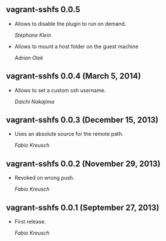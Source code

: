 ## vagrant-sshfs 0.0.5 ##

*   Allows to disable the plugin to run on demand.

    *Stéphane Klein*

*   Allows to mount a host folder on the guest machine

    *Adrian Olek*

## vagrant-sshfs 0.0.4 (March 5, 2014) ##

*   Allows to set a custom ssh username.

    *Daichi Nakajima*

## vagrant-sshfs 0.0.3 (December 15, 2013) ##

*   Uses an absolute source for the remote path.

    *Fabio Kreusch*

## vagrant-sshfs 0.0.2 (November 29, 2013) ##

*   Revoked on wrong push.

    *Fabio Kreusch*

## vagrant-sshfs 0.0.1 (September 27, 2013) ##

*   First release.

    *Fabio Kreusch*
